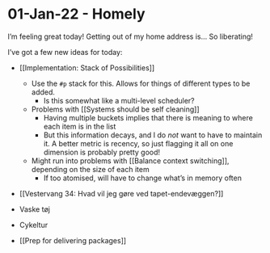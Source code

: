 # 01-Jan-22 - Homely
<!-- #home/daily -->

I’m feeling great today! Getting out of my home address is… So liberating!

I’ve got a few new ideas for today:

* [[Implementation: Stack of Possibilities]]
	* Use the `#p` stack for this. Allows for things of different types to be added.
		* Is this somewhat like a multi-level scheduler? 
	* Problems with [[Systems should be self cleaning]]
		* Having multiple buckets implies that there is meaning to where each item is in the list
		* But this information decays, and I do *not* want to have to maintain it. A better metric is recency, so just flagging it all on one dimension is probably pretty good!
	* Might run into problems with [[Balance context switching]], depending on the size of each item
		* If too atomised, will have to change what’s in memory often

* [[Vestervang 34: Hvad vil jeg gøre ved tapet-endevæggen?]]

- Vaske tøj

- Cykeltur

* [[Prep for delivering packages]]

<!-- {BearID:0432448B-9160-4D25-8D47-B17E4B847088-37104-0000052D5ECE5C16} -->
